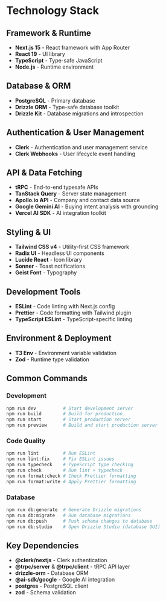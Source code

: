 # Technology Stack

## Framework & Runtime
- **Next.js 15** - React framework with App Router
- **React 19** - UI library
- **TypeScript** - Type-safe JavaScript
- **Node.js** - Runtime environment

## Database & ORM
- **PostgreSQL** - Primary database
- **Drizzle ORM** - Type-safe database toolkit
- **Drizzle Kit** - Database migrations and introspection

## Authentication & User Management
- **Clerk** - Authentication and user management service
- **Clerk Webhooks** - User lifecycle event handling

## API & Data Fetching
- **tRPC** - End-to-end typesafe APIs
- **TanStack Query** - Server state management
- **Apollo.io API** - Company and contact data source
- **Google Gemini AI** - Buying intent analysis with grounding
- **Vercel AI SDK** - AI integration toolkit

## Styling & UI
- **Tailwind CSS v4** - Utility-first CSS framework
- **Radix UI** - Headless UI components
- **Lucide React** - Icon library
- **Sonner** - Toast notifications
- **Geist Font** - Typography

## Development Tools
- **ESLint** - Code linting with Next.js config
- **Prettier** - Code formatting with Tailwind plugin
- **TypeScript ESLint** - TypeScript-specific linting

## Environment & Deployment
- **T3 Env** - Environment variable validation
- **Zod** - Runtime type validation

## Common Commands

### Development
```bash
npm run dev          # Start development server
npm run build        # Build for production
npm run start        # Start production server
npm run preview      # Build and start production server
```

### Code Quality
```bash
npm run lint         # Run ESLint
npm run lint:fix     # Fix ESLint issues
npm run typecheck    # TypeScript type checking
npm run check        # Run lint + typecheck
npm run format:check # Check Prettier formatting
npm run format:write # Apply Prettier formatting
```

### Database
```bash
npm run db:generate  # Generate Drizzle migrations
npm run db:migrate   # Run database migrations
npm run db:push      # Push schema changes to database
npm run db:studio    # Open Drizzle Studio (database GUI)
```

## Key Dependencies
- **@clerk/nextjs** - Clerk authentication
- **@trpc/server** & **@trpc/client** - tRPC API layer
- **drizzle-orm** - Database ORM
- **@ai-sdk/google** - Google AI integration
- **postgres** - PostgreSQL client
- **zod** - Schema validation